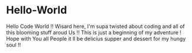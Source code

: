 # Hello-World
Hello Code World !!
Wisard here, I'm supa twisted about coding and all of this blooming stuff aroud Us !!
This is just a beginning of my adventure ! Hope with You all People it ll be delicius supper and dessert for my hungy soul !!
